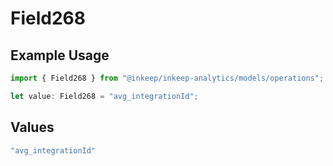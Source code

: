 # Field268

## Example Usage

```typescript
import { Field268 } from "@inkeep/inkeep-analytics/models/operations";

let value: Field268 = "avg_integrationId";
```

## Values

```typescript
"avg_integrationId"
```